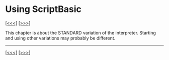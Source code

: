 # Using ScriptBasic

[\[\<\<\<\]](ug_1.md) [\[\>\>\>\]](ug_2.1.md)

This chapter is about the STANDARD variation of the interpreter.
Starting and using other variations may probably be different.

-----

[\[\<\<\<\]](ug_1.md) [\[\>\>\>\]](ug_2.1.md)
